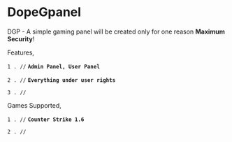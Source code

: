 # DopeGpanel

DGP - A simple gaming panel will be created only for one reason **Maximum Security**!


Features,

`1 . //` **`Admin Panel, User Panel`**

`2 . //` **`Everything under user rights`**

`3 . //`

Games Supported,

`1 . //` **`Counter Strike 1.6`**

`2 . //`

